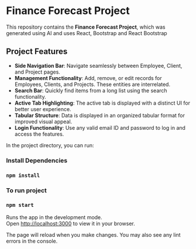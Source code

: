 # Finance Forecast Project

This repository contains the **Finance Forecast Project**, which was generated using AI and uses React, Bootstrap and React Bootstrap
 
## Project Features
- **Side Navigation Bar**: Navigate seamlessly between Employee, Client, and Project pages.
- **Management Functionality**: Add, remove, or edit records for Employees, Clients, and Projects. These entities are interrelated.
- **Search Bar**: Quickly find items from a long list using the search functionality.
- **Active Tab Highlighting**: The active tab is displayed with a distinct UI for better user experience.
- **Tabular Structure**: Data is displayed in an organized tabular format for improved visual appeal.
- **Login Functionality**: Use any valid email ID and password to log in and access the features.


In the project directory, you can run:

### Install Dependencies
### `npm install`  

### To run project
### `npm start`

Runs the app in the development mode.\
Open [http://localhost:3000](http://localhost:3000) to view it in your browser.

The page will reload when you make changes.
You may also see any lint errors in the console.




